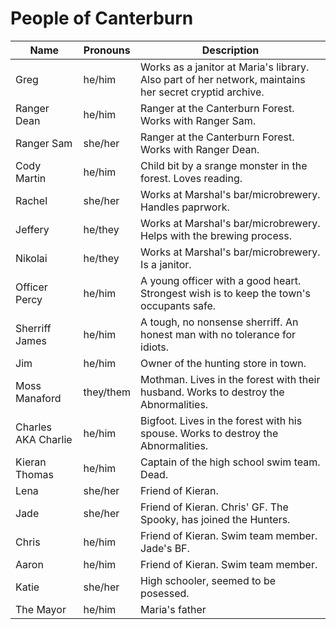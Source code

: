 # People of Canterburn

Name | Pronouns | Description
------------ | ------------- | -------------
Greg | he/him | Works as a janitor at Maria's library. Also part of her network, maintains her secret cryptid archive.
Ranger Dean | he/him | Ranger at the Canterburn Forest. Works with Ranger Sam.
Ranger Sam | she/her | Ranger at the Canterburn Forest. Works with Ranger Dean.
Cody Martin | he/him | Child bit by a srange monster in the forest. Loves reading.
Rachel | she/her | Works at Marshal's bar/microbrewery. Handles paprwork.
Jeffery | he/they | Works at Marshal's bar/microbrewery. Helps with the brewing process.
Nikolai | he/they | Works at Marshal's bar/microbrewery. Is a janitor.
Officer Percy | he/him | A young officer with a good heart. Strongest wish is to keep the town's occupants safe.
Sherriff James | he/him | A tough, no nonsense sherriff. An honest man with no tolerance for idiots.
Jim | he/him | Owner of the hunting store in town.
Moss Manaford | they/them | Mothman. Lives in the forest with their husband. Works to destroy the Abnormalities.
Charles AKA Charlie | he/him | Bigfoot. Lives in the forest with his spouse. Works to destroy the Abnormalities.
Kieran Thomas | he/him | Captain of the high school swim team. Dead.
Lena | she/her | Friend of Kieran.
Jade | she/her | Friend of Kieran. Chris' GF. The Spooky, has joined the Hunters.
Chris | he/him | Friend of Kieran. Swim team member. Jade's BF.
Aaron | he/him | Friend of Kieran. Swim team member.
Katie | she/her | High schooler, seemed to be posessed.
The Mayor | he/him | Maria's father
